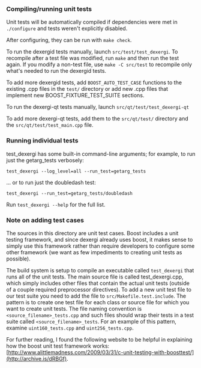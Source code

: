 ### Compiling/running unit tests

Unit tests will be automatically compiled if dependencies were met in `./configure`
and tests weren't explicitly disabled.

After configuring, they can be run with `make check`.

To run the dexergid tests manually, launch `src/test/test_dexergi`. To recompile
after a test file was modified, run `make` and then run the test again. If you
modify a non-test file, use `make -C src/test` to recompile only what's needed
to run the dexergid tests.

To add more dexergid tests, add `BOOST_AUTO_TEST_CASE` functions to the existing
.cpp files in the `test/` directory or add new .cpp files that
implement new BOOST_FIXTURE_TEST_SUITE sections.

To run the dexergi-qt tests manually, launch `src/qt/test/test_dexergi-qt`

To add more dexergi-qt tests, add them to the `src/qt/test/` directory and
the `src/qt/test/test_main.cpp` file.

### Running individual tests

test_dexergi has some built-in command-line arguments; for
example, to run just the getarg_tests verbosely:

    test_dexergi --log_level=all --run_test=getarg_tests

... or to run just the doubledash test:

    test_dexergi --run_test=getarg_tests/doubledash

Run `test_dexergi --help` for the full list.

### Note on adding test cases

The sources in this directory are unit test cases.  Boost includes a
unit testing framework, and since dexergi already uses boost, it makes
sense to simply use this framework rather than require developers to
configure some other framework (we want as few impediments to creating
unit tests as possible).

The build system is setup to compile an executable called `test_dexergi`
that runs all of the unit tests.  The main source file is called
test_dexergi.cpp, which simply includes other files that contain the
actual unit tests (outside of a couple required preprocessor
directives). To add a new unit test file to our test suite you need
to add the file to `src/Makefile.test.include`. The pattern is to
create one test file for each class or source file for which you want
to create unit tests.  The file naming convention is
`<source_filename>_tests.cpp` and such files should wrap their tests
in a test suite called `<source_filename>_tests`.  For an example of
this pattern, examine `uint160_tests.cpp` and `uint256_tests.cpp`.

For further reading, I found the following website to be helpful in
explaining how the boost unit test framework works:
[http://www.alittlemadness.com/2009/03/31/c-unit-testing-with-boosttest/](http://archive.is/dRBGf).
